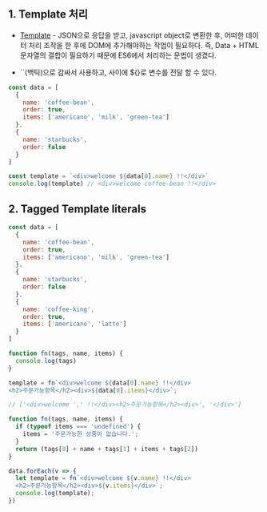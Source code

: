 ## 1. Template 처리
  * [Template](https://developer.mozilla.org/en-US/docs/Web/JavaScript/Reference/Template_literals) - JSON으로 응답을 받고, javascript object로 변환한 후, 어떠한 데이터 처리 조작을 한 후에 DOM에 추가해야하는 작업이 필요하다. 즉, Data + HTML 문자열의 결합이 필요하기 때문에 ES6에서 처리하는 문법이 생겼다.

  * ``(백틱)으로 감싸서 사용하고, 사이에 ${}로 변수를 전달 할 수 있다.

  ```javascript
  const data = [
    {
      name: 'coffee-bean',
      order: true,
      items: ['americano', 'milk', 'green-tea']
    },
    {
      name: 'starbucks',
      order: false
    }
  ]

  const template = `<div>welcome ${data[0].name} !!</div>`
  console.log(template) // <div>welcome coffee-bean !!</div>
  ```

  ## 2. Tagged Template literals

  ```javascript
  const data = [
    {
      name: 'coffee-bean',
      order: true,
      items: ['americano', 'milk', 'green-tea']
    },
    {
      name: 'starbucks',
      order: false
    },
    {
      name: 'coffee-king',
      order: true,
      items: ['americano', 'latte']
    }
  ]

  function fn(tags, name, items) {
    console.log(tags)
  }

  template = fn`<div>welcome ${data[0].name} !!</div>
  <h2>주문가능항목</h2><div>${data[0].items}</div>`;

  // ['<div>welcome ',' !!</div><h2>주문가능항목</h2><div>', '</div>']

  function fn(tags, name, items) {
    if (typeof items === 'undefined') {
      items = '주문가능한 상품이 없습니다.';
    }
    return (tags[0] + name + tags[1] + items + tags[2])
  }

  data.forEach(v => {
    let template = fn`<div>welcome ${v.name} !!</div>
    <h2>주문가능항목</h2><div>${v.items}</div>`;
    console.log(template);
  })
  ```